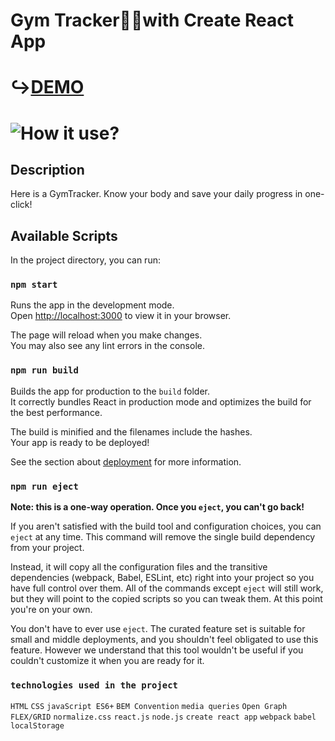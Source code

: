 # Gym Tracker💪🏼with Create React App

# ↪️[DEMO](https://kingatos.github.io/gym-tracker-react/#/)

# ![How it use?](https://i.ibb.co/Jjbc3RS/Gym-Tracker.gif)

## Description

Here is a GymTracker. Know your body and save your daily progress in one-click!

## Available Scripts

In the project directory, you can run:

### `npm start`

Runs the app in the development mode.\
Open [http://localhost:3000](http://localhost:3000) to view it in your browser.

The page will reload when you make changes.\
You may also see any lint errors in the console.

### `npm run build`

Builds the app for production to the `build` folder.\
It correctly bundles React in production mode and optimizes the build for the best performance.

The build is minified and the filenames include the hashes.\
Your app is ready to be deployed!

See the section about [deployment](https://facebook.github.io/create-react-app/docs/deployment) for more information.

### `npm run eject`

**Note: this is a one-way operation. Once you `eject`, you can't go back!**

If you aren't satisfied with the build tool and configuration choices, you can `eject` at any time. This command will remove the single build dependency from your project.

Instead, it will copy all the configuration files and the transitive dependencies (webpack, Babel, ESLint, etc) right into your project so you have full control over them. All of the commands except `eject` will still work, but they will point to the copied scripts so you can tweak them. At this point you're on your own.

You don't have to ever use `eject`. The curated feature set is suitable for small and middle deployments, and you shouldn't feel obligated to use this feature. However we understand that this tool wouldn't be useful if you couldn't customize it when you are ready for it.

### `technologies used in the project`

`HTML`
`CSS`
`javaScript ES6+`
`BEM Convention`
`media queries`
`Open Graph`
`FLEX/GRID`
`normalize.css`
`react.js`
`node.js`
`create react app`
`webpack`
`babel`
`localStorage`
